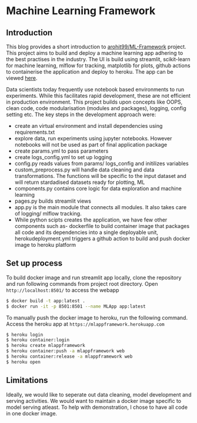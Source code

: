 # Machine Learning Framework

## Introduction

This blog provides a short introduction to [arohit99/ML-Framework](https://github.com/arohit99/ML-Framework) project. This project aims to build and deploy a machine learning app adhering to the best practises in the industry. The UI is build using streamlit, scikit-learn for machine learning, mlflow for tracking, matplotlib for plots, github actions to containerise the application and deploy to heroku. The app can be viewed [here](https://mlappframework.herokuapp.com). 

Data scientists today frequently use notebook based environments to run experiments. While this facilitates rapid development, these are not efficient in production environment. This project builds upon concepts like OOPS, clean code, code modularisation (modules and packages), logging, config setting etc. The key steps in the development approach were:

* create an virtual environment and install dependencies using requirements.txt
* explore data, run experiments using jupyter notebooks. However notebooks will not be used as part of final application package
* create params.yml to pass parameters
* create logs_config.yml to set up logging
* config.py reads values from params/ logs_config and initilizes variables
* custom_preprocess.py will handle data cleaning and data transformations. The functions will be specific to the input dataset and will return stardadised datasets ready for plotting, ML
* components.py contains core logic for data exploration and machine learning
* pages.py builds streamlit views
* app.py is the main module that connects all modules. It also takes care of logging/ mlflow tracking.
* While python scipts creates the application, we have few other components such as- dockerfile to build container image that packages all code and its dependencies into a single deployable unit, herokudeployment.yml triggers a github action to build and push docker image to heroku platform

## Set up process

To build docker image and run streamlit app locally, clone the repository and run following commands from project root directory. Open `http://localhost:8501/` to access the webapp

```bash
$ docker build -t app:latest .
$ docker run -it -p 8501:8501 --name MLApp app:latest
```

To manually push the docker image to heroku, run the following command. Access the heroku app at `https://mlappframework.herokuapp.com`


```bash
$ heroku login
$ heroku container:login
$ heroku create mlappframework
$ heroku container:push -a mlappframework web
$ heroku container:release -a mlappframework web
$ heroku open
```

## Limitations

Ideally, we would like to seperate out data cleaning, model development and serving activities. We would want to maintain a docker image specific to model serving atleast. To help with demonstration, I chose to have all code in one docker image.